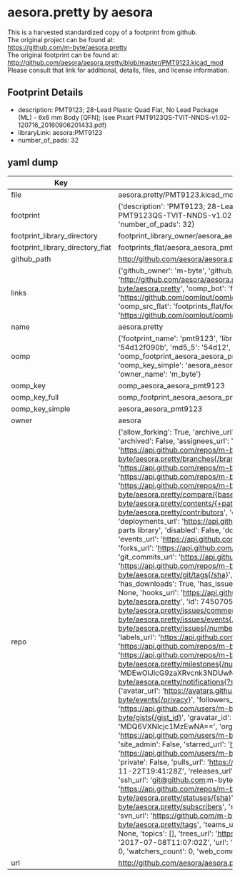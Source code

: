 # aesora.pretty by aesora  
This is a harvested standardized copy of a footprint from github.  
The original project can be found at:  
https://github.com/m-byte/aesora.pretty  
The original footprint can be found at:
http://github.com/aesora/aesora.pretty/blob/master/PMT9123.kicad_mod
Please consult that link for additional, details, files, and license information.  
## Footprint Details
* description: PMT9123; 28-Lead Plastic Quad Flat, No Lead Package (ML) - 6x6 mm Body [QFN]; (see Pixart PMT9123QS-TVIT-NNDS-v1.02-120716_20160906201433.pdf)  
* libraryLink: aesora:PMT9123  
* number_of_pads: 32  
## yaml dump  
| Key | Value |  
| --- | --- |  
| file | aesora.pretty/PMT9123.kicad_mod |  
| footprint | {'description': 'PMT9123; 28-Lead Plastic Quad Flat, No Lead Package (ML) - 6x6 mm Body [QFN]; (see Pixart PMT9123QS-TVIT-NNDS-v1.02-120716_20160906201433.pdf)', 'libraryLink': 'aesora:PMT9123', 'number_of_pads': 32} |  
| footprint_library_directory | footprint_library_owner/aesora_aesora.pretty |  
| footprint_library_directory_flat | footprints_flat/aesora_aesora_pmt9123/working |  
| github_path | http://github.com/aesora/aesora.pretty/blob/master/PMT9123.kicad_mod |  
| links | {'github_owner': 'm-byte', 'github_repo_name': 'aesora.pretty', 'github_src': 'http://github.com/aesora/aesora.pretty/blob/master/PMT9123.kicad_mod', 'github_src_repo': 'https://github.com/m-byte/aesora.pretty', 'oomp_bot': 'footprints/aesora_aesora_pmt9123/working', 'oomp_bot_github': 'https://github.com/oomlout/oomlout_oomp_footprint_bot/tree/main/footprints/aesora_aesora_pmt9123/working', 'oomp_src_flat': 'footprints_flat/footprints_flat/aesora_aesora_pmt9123/working', 'oomp_src_flat_github': 'https://github.com/oomlout/oomlout_oomp_footprint_src/tree/main/footprints_flat/aesora_aesora_pmt9123/working'} |  
| name | aesora.pretty |  
| oomp | {'footprint_name': 'pmt9123', 'library_name': 'aesora', 'md5': '54d12f090bbd6d510bd3893ccd645829', 'md5_10': '54d12f090b', 'md5_5': '54d12', 'md5_6': '54d12f', 'oomp_key': 'oomp_aesora_aesora_pmt9123', 'oomp_key_extra': 'oomp_footprint_aesora_aesora_pmt9123', 'oomp_key_full': 'oomp_footprint_aesora_aesora_pmt9123_54d12f', 'oomp_key_simple': 'aesora_aesora_pmt9123', 'original_filename': 'aesora.pretty/PMT9123.kicad_mod', 'owner_name': 'm_byte'} |  
| oomp_key | oomp_aesora_aesora_pmt9123 |  
| oomp_key_full | oomp_footprint_aesora_aesora_pmt9123 |  
| oomp_key_simple | aesora_aesora_pmt9123 |  
| owner | aesora |  
| repo | {'allow_forking': True, 'archive_url': 'https://api.github.com/repos/m-byte/aesora.pretty/{archive_format}{/ref}', 'archived': False, 'assignees_url': 'https://api.github.com/repos/m-byte/aesora.pretty/assignees{/user}', 'blobs_url': 'https://api.github.com/repos/m-byte/aesora.pretty/git/blobs{/sha}', 'branches_url': 'https://api.github.com/repos/m-byte/aesora.pretty/branches{/branch}', 'clone_url': 'https://github.com/m-byte/aesora.pretty.git', 'collaborators_url': 'https://api.github.com/repos/m-byte/aesora.pretty/collaborators{/collaborator}', 'comments_url': 'https://api.github.com/repos/m-byte/aesora.pretty/comments{/number}', 'commits_url': 'https://api.github.com/repos/m-byte/aesora.pretty/commits{/sha}', 'compare_url': 'https://api.github.com/repos/m-byte/aesora.pretty/compare/{base}...{head}', 'contents_url': 'https://api.github.com/repos/m-byte/aesora.pretty/contents/{+path}', 'contributors_url': 'https://api.github.com/repos/m-byte/aesora.pretty/contributors', 'created_at': '2016-11-22T19:40:42Z', 'default_branch': 'master', 'deployments_url': 'https://api.github.com/repos/m-byte/aesora.pretty/deployments', 'description': 'Our public KiCad parts library', 'disabled': False, 'downloads_url': 'https://api.github.com/repos/m-byte/aesora.pretty/downloads', 'events_url': 'https://api.github.com/repos/m-byte/aesora.pretty/events', 'fork': False, 'forks': 0, 'forks_count': 0, 'forks_url': 'https://api.github.com/repos/m-byte/aesora.pretty/forks', 'full_name': 'm-byte/aesora.pretty', 'git_commits_url': 'https://api.github.com/repos/m-byte/aesora.pretty/git/commits{/sha}', 'git_refs_url': 'https://api.github.com/repos/m-byte/aesora.pretty/git/refs{/sha}', 'git_tags_url': 'https://api.github.com/repos/m-byte/aesora.pretty/git/tags{/sha}', 'git_url': 'git://github.com/m-byte/aesora.pretty.git', 'has_discussions': False, 'has_downloads': True, 'has_issues': True, 'has_pages': False, 'has_projects': True, 'has_wiki': True, 'homepage': None, 'hooks_url': 'https://api.github.com/repos/m-byte/aesora.pretty/hooks', 'html_url': 'https://github.com/m-byte/aesora.pretty', 'id': 74507053, 'is_template': False, 'issue_comment_url': 'https://api.github.com/repos/m-byte/aesora.pretty/issues/comments{/number}', 'issue_events_url': 'https://api.github.com/repos/m-byte/aesora.pretty/issues/events{/number}', 'issues_url': 'https://api.github.com/repos/m-byte/aesora.pretty/issues{/number}', 'keys_url': 'https://api.github.com/repos/m-byte/aesora.pretty/keys{/key_id}', 'labels_url': 'https://api.github.com/repos/m-byte/aesora.pretty/labels{/name}', 'language': None, 'languages_url': 'https://api.github.com/repos/m-byte/aesora.pretty/languages', 'license': None, 'merges_url': 'https://api.github.com/repos/m-byte/aesora.pretty/merges', 'milestones_url': 'https://api.github.com/repos/m-byte/aesora.pretty/milestones{/number}', 'mirror_url': None, 'name': 'aesora.pretty', 'network_count': 0, 'node_id': 'MDEwOlJlcG9zaXRvcnk3NDUwNzA1Mw==', 'notifications_url': 'https://api.github.com/repos/m-byte/aesora.pretty/notifications{?since,all,participating}', 'open_issues': 0, 'open_issues_count': 0, 'owner': {'avatar_url': 'https://avatars.githubusercontent.com/u/753104?v=4', 'events_url': 'https://api.github.com/users/m-byte/events{/privacy}', 'followers_url': 'https://api.github.com/users/m-byte/followers', 'following_url': 'https://api.github.com/users/m-byte/following{/other_user}', 'gists_url': 'https://api.github.com/users/m-byte/gists{/gist_id}', 'gravatar_id': '', 'html_url': 'https://github.com/m-byte', 'id': 753104, 'login': 'm-byte', 'node_id': 'MDQ6VXNlcjc1MzEwNA==', 'organizations_url': 'https://api.github.com/users/m-byte/orgs', 'received_events_url': 'https://api.github.com/users/m-byte/received_events', 'repos_url': 'https://api.github.com/users/m-byte/repos', 'site_admin': False, 'starred_url': 'https://api.github.com/users/m-byte/starred{/owner}{/repo}', 'subscriptions_url': 'https://api.github.com/users/m-byte/subscriptions', 'type': 'User', 'url': 'https://api.github.com/users/m-byte'}, 'private': False, 'pulls_url': 'https://api.github.com/repos/m-byte/aesora.pretty/pulls{/number}', 'pushed_at': '2016-11-22T19:41:28Z', 'releases_url': 'https://api.github.com/repos/m-byte/aesora.pretty/releases{/id}', 'size': 0, 'ssh_url': 'git@github.com:m-byte/aesora.pretty.git', 'stargazers_count': 0, 'stargazers_url': 'https://api.github.com/repos/m-byte/aesora.pretty/stargazers', 'statuses_url': 'https://api.github.com/repos/m-byte/aesora.pretty/statuses/{sha}', 'subscribers_count': 2, 'subscribers_url': 'https://api.github.com/repos/m-byte/aesora.pretty/subscribers', 'subscription_url': 'https://api.github.com/repos/m-byte/aesora.pretty/subscription', 'svn_url': 'https://github.com/m-byte/aesora.pretty', 'tags_url': 'https://api.github.com/repos/m-byte/aesora.pretty/tags', 'teams_url': 'https://api.github.com/repos/m-byte/aesora.pretty/teams', 'temp_clone_token': None, 'topics': [], 'trees_url': 'https://api.github.com/repos/m-byte/aesora.pretty/git/trees{/sha}', 'updated_at': '2017-07-08T11:07:02Z', 'url': 'https://api.github.com/repos/m-byte/aesora.pretty', 'visibility': 'public', 'watchers': 0, 'watchers_count': 0, 'web_commit_signoff_required': False} |  
| url | http://github.com/aesora/aesora.pretty |  

